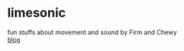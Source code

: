 limesonic
=========

fun stuffs about movement and sound by Firm and Chewy  
[blog](http://limesonic.firmread.com)
